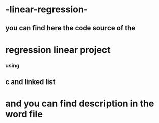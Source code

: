 # -linear-regression-

## you can find here the code source of the
# regression linear project
### using 
## c and linked list

# and you can find description in the word file
